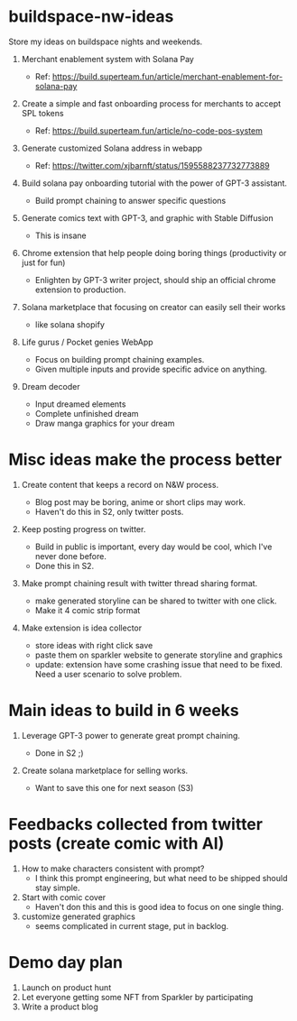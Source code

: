# buildspace-nw-ideas
Store my ideas on buildspace nights and weekends.

1. Merchant enablement system with Solana Pay
   - Ref: https://build.superteam.fun/article/merchant-enablement-for-solana-pay

2. Create a simple and fast onboarding process for merchants to accept SPL tokens
   - Ref: https://build.superteam.fun/article/no-code-pos-system

3. Generate customized Solana address in webapp
   - Ref: https://twitter.com/xjbarnft/status/1595588237732773889

4. Build solana pay onboarding tutorial with the power of GPT-3 assistant. 
   - Build prompt chaining to answer specific questions

5. Generate comics text with GPT-3, and graphic with Stable Diffusion
   - This is insane

6. Chrome extension that help people doing boring things (productivity or just for fun)
   - Enlighten by GPT-3 writer project, should ship an official chrome extension to production.

7. Solana marketplace that focusing on creator can easily sell their works
   - like solana shopify
   
8. Life gurus / Pocket genies WebApp
   - Focus on building prompt chaining examples.
   - Given multiple inputs and provide specific advice on anything.

9. Dream decoder
   - Input dreamed elements
   - Complete unfinished dream
   - Draw manga graphics for your dream

# Misc ideas make the process better

1. Create content that keeps a record on N&W process.
   - Blog post may be boring, anime or short clips may work.
   - Haven't do this in S2, only twitter posts.

2. Keep posting progress on twitter.
   - Build in public is important, every day would be cool, which I've never done before.
   - Done this in S2.
   
3. Make prompt chaining result with twitter thread sharing format.
   - make generated storyline can be shared to twitter with one click.
   - Make it 4 comic strip format

4. Make extension is idea collector
   - store ideas with right click save
   - paste them on sparkler website to generate storyline and graphics
   - update: extension have some crashing issue that need to be fixed. Need a user scenario to solve problem.

# Main ideas to build in 6 weeks

1. Leverage GPT-3 power to generate great prompt chaining.
   - Done in S2 ;)

2. Create solana marketplace for selling works.
   - Want to save this one for next season (S3)

# Feedbacks collected from twitter posts (create comic with AI)

1. How to make characters consistent with prompt? 
   - I think this prompt engineering, but what need to be shipped should stay simple.
2. Start with comic cover
   - Haven't don this and this is good idea to focus on one single thing.
3. customize generated graphics
   - seems complicated in current stage, put in backlog.


# Demo day plan

1. Launch on product hunt
2. Let everyone getting some NFT from Sparkler by participating
3. Write a product blog
